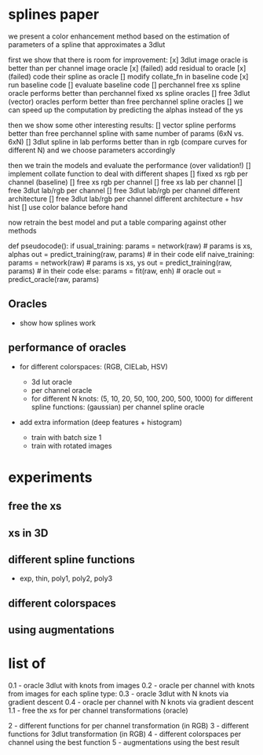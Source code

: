 # splines paper

we present a color enhancement method based on the estimation of parameters of a spline that approximates a 3dlut

first we show that there is room for improvement:
  [x] 3dlut image oracle is better than per channel image oracle
  [x] (failed) add residual to oracle
  [x] (failed) code their spline as oracle
  [] modify collate_fn in baseline code
  [x] run baseline code
  [] evaluate baseline code
  [] perchannel free xs spline oracle performs better than perchannel fixed xs spline oracles
  [] free 3dlut (vector) oracles perform better than free perchannel spline oracles
  [] we can speed up the computation by predicting the alphas instead of the ys

then we show some other interesting results:
  [] vector spline performs better than free perchannel spline with same number of params (6xN vs. 6xN)
  [] 3dlut spline in lab performs better than in rgb (compare curves for different N)
  and we choose parameters accordingly

then we train the models and evaluate the performance (over validation!)
  [] implement collate function to deal with different shapes
  [] fixed xs rgb per channel (baseline)
  [] free xs rgb per channel
  [] free xs lab per channel
  [] free 3dlut lab/rgb per channel
  [] free 3dlut lab/rgb per channel different architecture
  [] free 3dlut lab/rgb per channel different architecture + hsv hist
  [] use color balance before hand


now retrain the best model and put a table comparing against other methods

def pseudocode():
    if usual_training:
        params = network(raw)  # params is xs, alphas
        out = predict_training(raw, params)  # in their code
    elif naive_training:
        params = network(raw)  # params is xs, ys
        out = predict_training(raw, params)  # in their code
    else:
        params = fit(raw, enh)  # oracle
        out = predict_oracle(raw, params)



## Oracles

- show how splines work 

## performance of oracles
- for different colorspaces: (RGB, CIELab, HSV)
    - 3d lut oracle
    - per channel oracle
    - for different N knots: (5, 10, 20, 50, 100, 200, 500, 1000)
        for different spline functions: (gaussian)
            per channel spline oracle

- add extra information (deep features + histogram)
  - train with batch size 1
  - train with rotated images

# experiments

## free the xs

## xs in 3D

## different spline functions
- exp, thin, poly1, poly2, poly3

## different colorspaces

## using augmentations

# list of
0.1 - oracle 3dlut with knots from images
0.2 - oracle per channel with knots from images
for each spline type:
0.3 - oracle 3dlut with N knots via gradient descent
0.4 - oracle per channel with N knots via gradient descent
1.1 - free the xs for per channel transformations (oracle)

2 - different functions for per channel transformation (in RGB)
3 - different functions for 3dlut transformation (in RGB)
4 - different colorspaces per channel using the best function
5 - augmentations using the best result

